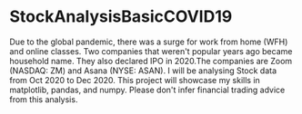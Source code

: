 # StockAnalysisBasicCOVID19

Due to the global pandemic, there was a surge for work from home (WFH) and online classes. Two companies that weren't popular years ago became household name. They also declared IPO in 2020.The companies are Zoom (NASDAQ: ZM) and Asana (NYSE: ASAN). I will be analysing Stock data from Oct 2020 to Dec 2020. This project will showcase my skills in matplotlib, pandas, and numpy. Please don't infer financial trading advice from this analysis. 
